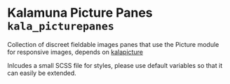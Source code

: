 Kalamuna Picture Panes `kala_picturepanes`
=========================================

Collection of discreet fieldable images panes that use the Picture module for responsive images, depends on [kalapicture](https://github.com/kalamuna/kalapicture)


Inlcudes a small SCSS file for styles, please use default variables so that it can easily be extended.
